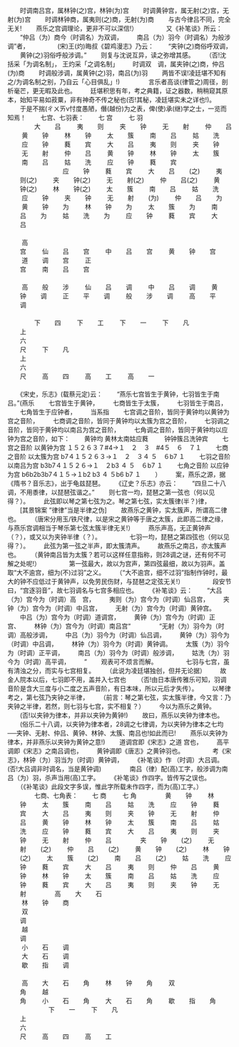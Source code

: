 <!-- { "loadSidebar": true } -->
　　时调南吕宫，属林钟(之)宫，林钟(为)宫
　　时调黄钟宫，属无射(之)宫，无射(为)宫
　　时调林钟商，属夷则(之)商，无射(为)商
　　与古今律吕不同，完全无关!
　　燕乐之宫调理论，更非不可以深信!）
　　 
　　又《补笔谈》所云：
　　“仲吕（为）商今（时调名）为双调，
　　南吕（为）羽今（时调名）为般涉调”者，
　　 
　　(宋)王(灼)晦叔《碧鸡漫志》乃云：
　　“夹钟(之)商俗呼双调，
　　黄钟(之)羽俗呼般涉调。”
　　则复与沈说互异，读之弥增其感。
　　（否!沈括采「为调名制」， 王灼采「之调名制」
　　时调双　调，属夹钟(之)商，仲吕(为)商
　　时调般涉调，属黄钟(之)羽，南吕(为)羽
　　两皆不误!凌廷堪不知有之/为调名制之别，乃自云「心目俱乱」!)
　　 
　　言乐者高谈(律管之)周径，剖析毫芒，更无暇及此也。
　　廷堪积思有年，考之典籍，证之器数，稍稍窥其原本，始知平易如菽粟，非有神奇不传之秘也(否!其秘，凌廷堪实未之详也!)。
　　于是不揣(ㄔㄨㄞv忖度愚陋，僭(越份)为之表，俾(使)承(继)学之士，一览而知焉！
　　七宫、七羽表：
　　七     宫
　　 七      羽
　　  
　　 
　　大
　　吕
　　 夷
　　则
　　 夹
　　钟
　　 无
　　射
　　 仲
　　吕
　　 黄
　　钟
　　 林
　　钟
　　 太
　　簇
　　 南
　　吕
　　 姑
　　洗
　　 应
　　钟
　　 蕤
　　宾
　　 大
　　吕
　　 夷
　　则
　　 夹
　　钟
　　 无
　　射
　　 仲
　　吕
　　 黄
　　钟
　　 林
　　钟
　　 太
　　簇
　　 南
　　吕
　　 姑
　　洗
　　 应
　　钟
　　 蕤
　　宾
　　  
　　 
　　 
　　 
　　应
　　钟
　　 蕤
　　宾
　　 大
　　吕
　　(之)
　　 夷
　　则(之)
　　 夹
　　钟(之)
　　 无
　　射(之)
　　 仲
　　吕(之)
　　 黄
　　钟(之)
　　 林
　　钟(之)
　　 太
　　簇
　　 南
　　吕
　　 姑
　　洗
　　 应
　　钟
　　 夹
　　钟
　　 无
　　射
　　(为)
　　 仲
　　吕
　　为
　　 黄
　　钟
　　为
　　 林
　　钟
　　为
　　 太
　　簇
　　为
　　 南
　　吕
　　为
　　 姑
　　洗
　　为
　　 应
　　钟
　　 蕤
　　宾
　　 大
　　吕
　　  
　　 
　　  
　　 高
　　  
　　宫
　　 仙
　　吕
　　宫
　　 中
　　吕
　　宫
　　 黄
　　钟
　　宫
　　 道
　　调
　　宫
　　 正
　　  
　　宫
　　 南
　　吕
　　宫
　　   
　　   
　　 高
　　般
　　涉
　　 仙
　　吕
　　调
　　 中
　　吕
　　调
　　 黄
　　钟
　　调
　　 正
　　平
　　调
　　 般
　　涉
　　调
　　 高
　　平
　　调
　　  
　　  
　　 
　　下
　　四
　　 下
　　工
　　 下
　　一
　　 下
　　凡
　　   
　　上
　　   
　　六
　　   
　　尺
　　 下
　　凡
　　   
　　上
　　   
　　六
　　   
　　尺
　　 高
　　四
　　 高
　　工
　　 高
　　一
　　  
　　 
　　    
　　《宋史，乐志》(载蔡元定)云：
　　“燕乐七宫皆生于黄钟，七羽皆生于南吕。”(燕乐
　　七宫皆生于黄钟，
　　七商皆生于太簇，
　　七羽皆生于南吕，
　　七角皆生于应钟者，
　　当系指
　　七宫调之音阶，皆同于黄钟均以黄钟为宫之音阶，
　　七商调之音阶，皆同于黄钟均以太簇为宫之音阶， 
　　七羽调之音阶，皆同于黄钟均以南吕为宫之音阶， 
　　七角调之音阶，皆同于黄钟均以应钟为宫之音阶，如下：
　　黄钟均               黄林太南姑应蕤
　　                       钟钟簇吕洗钟宾
　　七宫之音阶 以黄钟为宫  １５２６３７#4->１　２　３　#4５　６　７１
　　七商之音阶 以太簇为宫  b7４１５２６３->１　２　３４  ５　６b7  １
　　七羽之音阶 以南吕为宫  b3b7４１５２６->１　２b3  ４  ５　６b7  １
　　七角之音阶 以应钟为宫  b6b2b3b7４１５->１b2  b3  ４  ５b6  b7  １
　　）
　　案，燕乐之源，据《隋书？音乐志》，出于龟兹琵琶。
　　《辽史？乐志》亦云：
　　“四旦二十八调，不用黍律，以琵琶弦谐之。”
　　则七宫一均，琵琶之第一弦也（何以见得？）。
　　此弦即以琴之第七弦为之。琴之第七弦，实太簇律(半？)律，
　　[其景锦案 ”律律”当是半律之伪]
　　故燕乐之黄钟，实太簇声，所谓高二律也。
　　（唐宋分用玉/铁尺律，以是宋之黄钟等于唐之太簇，此即高二律之缘，与燕乐宫调相当于琴乐第七弦太簇半律无关!）
　　燕乐声高，无正黄钟声（？），或又以为夹钟半律（？）。
　　 
　　七羽一均，琵琶之第四弦也（何以见得？）。
　　此弦为第一弦之半声，即太簇清声。
　　故燕乐之南吕，亦太簇声也。
　　（黄钟南吕皆为太簇？若可以这样任意指称，则28调之谜，还有何不可解之处呢!）
　　 
　　第一弦最大，故以为宫声，第四弦最细，故以为羽声。盖取“大不逾宫，细为(不)过羽”之义。
　　（“大不逾宫，细不过羽”指制作钟时，最大的钟不应低过于黄钟声，以免劳民伤财，与琵琶之定弦无关!）
　　 
　　段安节曰，“宫逐羽音”，故七羽调名与七宫多相应也。
　　《补笔谈》云：
　　“大吕（为）宫今为（时调）高　宫，
　　夷则（为）宫今为（时调）仙吕宫，
　　夹钟（为）宫今为（时调）中吕宫，
　　无射（为）宫今为（时调）黄钟宫。
　　中吕（为）宫今为（时调）道调宫，
　　黄钟（为）宫今为（时调）正　宫、
　　林钟（为）宫今为（时调）南吕宫“
　　 
　　“无射（为）羽今为（时调）高般涉调，
　　中吕（为）羽今为（时调）仙吕调，
　　黄钟（为）羽今为（时调）中吕调，
　　林钟（为）羽今为（时调）黄钟调。
　　太簇（为）羽今为（时调）正平调，
　　南吕（为）羽今为（时调）般涉调，
　　姑洗（为）羽今为（时调）高平调，
　　”
　　观表可不烦言而解。
　　 
　　七羽与七宫，虽有清浊之分，而实与七宫相复。
　　（此说为凌廷堪独创，但并无论据）
　　故金人院本以后，七羽即不用，盖并入七宫也
　　（否!由日本唐传雅乐可知，羽调音阶是含大三度与小二度之五声音阶，有日本味，所以元后才失传）。
　　以琴律考之，第七弦乃夹钟之半律，
　　（前言：琴之第七弦，实太簇半律，今又言：乃夹钟之半律，若然，则七羽与七宫，实不相复？）
　　今以为燕乐之黄钟。
　　(否!以夹钟为律本，并非以夹钟为黄钟!)
　　故曰，燕乐以夹钟为律本也。
　　(俗乐二十八调，以夹钟为律本者，28调之七律调，为以夹钟为律本之七均──夹钟、无射、仲吕、黄钟、林钟、太簇、南吕也!如此而已!
　　燕乐以夹钟为律本，并非燕乐以夹钟为黄钟之意!)
　　道调宫即《宋志》之道  宫也，
　　高平调即《宋志》之南吕调也，
　　黄钟调即《唐志》之黄钟羽也。
　　 
　　考《宋志》，林钟（为）羽当为（时调）黄钟调，
　　《补笔谈》作               （时调）大吕调。(否!大吕调非时调名，当是黄钟调)
　　 
　　南吕（律）配(高)工字，般涉调为南吕（为）羽，杀声当用(高)工字。
　　《补笔谈》作四字。皆传写之误也。
　　（《补笔谈》此段文字多误，惟此字所载未作四字，而为(高)工字。）
　　 
　　七商、七角表：
　　七     商
　　 七      角
　　 
　　黄
　　钟
　　 林
　　钟
　　 太
　　簇
　　 南
　　吕
　　 姑
　　洗
　　 应
　　钟
　　 蕤
　　宾
　　 大
　　吕
　　 夷
　　则
　　 夹
　　钟
　　 无
　　射
　　 仲
　　吕
　　 黄
　　钟
　　 林
　　钟
　　 太
　　簇
　　 南
　　吕
　　 姑
　　洗
　　 应
　　钟
　　 蕤
　　宾
　　 大
　　吕
　　 夷
　　则
　　 夹
　　钟
　　 无
　　射
　　 仲
　　吕
　　 
　　夹
　　钟
　　(之)
　　 无
　　射
　　(之)
　　 仲
　　吕
　　(之)
　　 黄
　　钟
　　(之)
　　 林
　　钟
　　(之)
　　 太
　　簇
　　(之)
　　 南
　　吕
　　(之)
　　 姑
　　洗
　　 应
　　钟
　　 蕤
　　宾
　　 大
　　吕
　　 夷
　　则
　　 仲
　　吕
　　 黄
　　钟
　　 林
　　钟
　　 太
　　簇
　　 南
　　吕
　　 姑
　　洗
　　 应
　　钟
　　 蕤
　　宾
　　 大
　　吕
　　 夷
　　则
　　 夹
　　钟
　　 无
　　射
　　 
　　高
　　大
　　石
　　  
　　 林
　　钟
　　商
　　  
　　 双
　　  
　　调
　　  
　　 越
　　  
　　调
　　  
　　 小
　　石
　　调
　　  
　　 大
　　石
　　调
　　  
　　 歇
　　指
　　调
　　  
　　    
　　 高
　　大
　　石
　　角
　　 林
　　钟
　　角
　　 双
　　  
　　角
　　 越
　　  
　　角
　　 小
　　石
　　角
　　 大
　　石
　　角
　　 歇
　　指
　　角
　　   
　　 
　　 
　　下
　　一
　　 下
　　凡
　　   
　　上
　　   
　　六
　　   
　　尺
　　 高
　　四
　　 高
　　工
